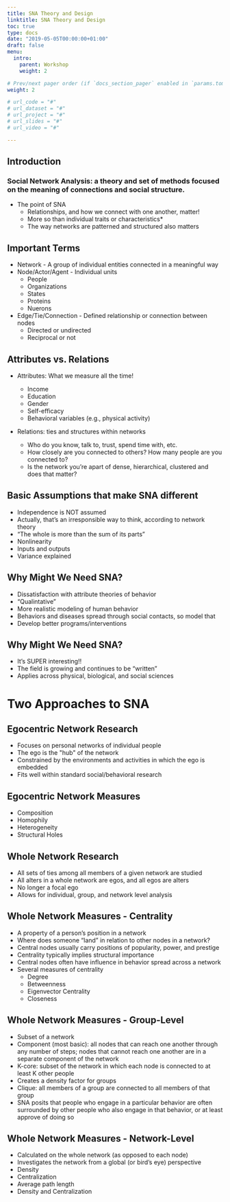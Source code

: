 ```yaml
---
title: SNA Theory and Design
linktitle: SNA Theory and Design
toc: true
type: docs
date: "2019-05-05T00:00:00+01:00"
draft: false
menu:
  intro:
    parent: Workshop
    weight: 2

# Prev/next pager order (if `docs_section_pager` enabled in `params.toml`)
weight: 2

# url_code = "#"
# url_dataset = "#"
# url_project = "#"
# url_slides = "#"
# url_video = "#"

---
```


## Introduction

### Social Network Analysis: a theory and set of methods focused on the meaning of connections and social structure.
- The point of SNA
  - Relationships, and how we connect with one another, matter!
  - More so than individual traits or characteristics*
  - The way networks are patterned and structured also matters

## Important Terms
- Network - A group of individual entities connected in a meaningful way
- Node/Actor/Agent - Individual units
  - People
  - Organizations
  - States
  - Proteins
  - Nuerons 
- Edge/Tie/Connection - Defined relationship or connection between nodes
  - Directed or undirected
  - Reciprocal or not

## Attributes vs. Relations
- Attributes: What we measure all the time!
  - Income
  - Education
  - Gender
  - Self-efficacy
  - Behavioral variables (e.g., physical activity)

- Relations: ties and structures within networks
  - Who do you know, talk to, trust, spend time with, etc.
  - How closely are you connected to others? How many people are you connected to?
  - Is the network you’re apart of dense, hierarchical, clustered and does that matter?

## Basic Assumptions that make SNA different
- Independence is NOT assumed
- Actually, that’s an irresponsible way to think, according to network theory
- “The whole is more than the sum of its parts”
- Nonlinearity
- Inputs and outputs
- Variance explained

## Why Might We Need SNA?
- Dissatisfaction with attribute theories of behavior
- “Qualintative” 
- More realistic modeling of human behavior
- Behaviors and diseases spread through social contacts, so model that
- Develop better programs/interventions

## Why Might We Need SNA?
- It’s SUPER interesting!!
- The field is growing and continues to be “written”
- Applies across physical, biological, and social sciences


# Two Approaches to SNA

## Egocentric Network Research
- Focuses on personal networks of individual people
- The ego is the "hub" of the network
- Constrained by the environments and activities in which the ego is embedded
- Fits well within standard social/behavioral research


## Egocentric Network Measures
- Composition
- Homophily
- Heterogeneity
- Structural Holes


## Whole Network Research
- All sets of ties among all members of a given network are studied
- All alters in a whole network are egos, and all egos are alters
- No longer a focal ego
- Allows for individual, group, and network level analysis

## Whole Network Measures - Centrality
- A property of a person’s position in a network
- Where does someone “land” in relation to other nodes in a network?
- Central nodes usually carry positions of popularity, power, and prestige
- Centrality typically implies structural importance
- Central nodes often have influence in behavior spread across a network
- Several measures of centrality
  - Degree
  - Betweenness
  - Eigenvector Centrality
  - Closeness

## Whole Network Measures - Group-Level
- Subset of a network
- Component (most basic): all nodes that can reach one another through any number of steps; nodes that cannot reach one another are in a separate component of the network
- K-core: subset of the network in which each node is connected to at least K other people
- Creates a density factor for groups
- Clique: all members of a group are connected to all members of that group
- SNA posits that people who engage in a particular behavior are often surrounded by other people who also engage in that behavior, or at least approve of doing so

## Whole Network Measures - Network-Level
- Calculated on the whole network (as opposed to each node)
- Investigates the network from a global (or bird’s eye) perspective
- Density
- Centralization
- Average path length
- Density and Centralization 